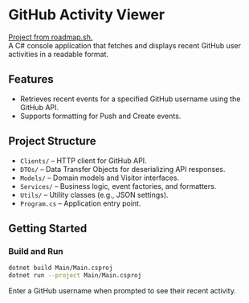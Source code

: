 # GitHub Activity Viewer

[Project from roadmap.sh.](https://roadmap.sh/projects/github-user-activity)  
A C# console application that fetches and displays recent GitHub user activities in a readable format.

## Features

- Retrieves recent events for a specified GitHub username using the GitHub API.
- Supports formatting for Push and Create events.

## Project Structure

- `Clients/` – HTTP client for GitHub API.
- `DTOs/` – Data Transfer Objects for deserializing API responses.
- `Models/` – Domain models and Visitor interfaces.
- `Services/` – Business logic, event factories, and formatters.
- `Utils/` – Utility classes (e.g., JSON settings).
- `Program.cs` – Application entry point.

## Getting Started

### Build and Run

```sh
dotnet build Main/Main.csproj
dotnet run --project Main/Main.csproj
```

Enter a GitHub username when prompted to see their recent activity.
